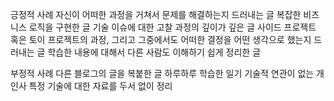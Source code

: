 긍정적 사례
자신이 어떠한 과정을 거쳐서 문제를 해결하는지 드러내는 글
복잡한 비즈니스 로직을 구현한 글
기술 이슈에 대한 고찰 과정의 깊이가 깊은 글
사이드 프로젝트 혹은 토이 프로젝트의 과정, 그리고 그중에서도 어떠한 결정을 어떤 생각으로 했는지 드러내는 글
학습한 내용에 대해서 다른 사람도 이해하기 쉽게 정리한 글

부정적 사례
다른 블로그의 글을 복붙한 글
하루하루 학습한 일기
기술적 연관이 없는 개인사
특정 기술에 대한 자료를 두서 없이 정리
